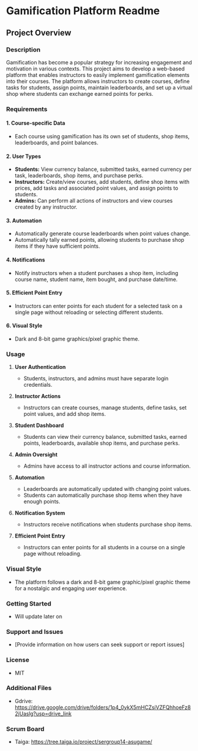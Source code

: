 # Gamification Platform Readme

## Project Overview

### Description

Gamification has become a popular strategy for increasing engagement and motivation in various contexts. This project aims to develop a web-based platform that enables instructors to easily implement gamification elements into their courses. The platform allows instructors to create courses, define tasks for students, assign points, maintain leaderboards, and set up a virtual shop where students can exchange earned points for perks.

### Requirements

#### 1. Course-specific Data
- Each course using gamification has its own set of students, shop items, leaderboards, and point balances.

#### 2. User Types
- **Students:** View currency balance, submitted tasks, earned currency per task, leaderboards, shop items, and purchase perks.
- **Instructors:** Create/view courses, add students, define shop items with prices, add tasks and associated point values, and assign points to students.
- **Admins:** Can perform all actions of instructors and view courses created by any instructor.

#### 3. Automation
- Automatically generate course leaderboards when point values change.
- Automatically tally earned points, allowing students to purchase shop items if they have sufficient points.

#### 4. Notifications
- Notify instructors when a student purchases a shop item, including course name, student name, item bought, and purchase date/time.

#### 5. Efficient Point Entry
- Instructors can enter points for each student for a selected task on a single page without reloading or selecting different students.

#### 6. Visual Style
- Dark and 8-bit game graphics/pixel graphic theme.

### Usage

1. **User Authentication**
   - Students, instructors, and admins must have separate login credentials.

2. **Instructor Actions**
   - Instructors can create courses, manage students, define tasks, set point values, and add shop items.

3. **Student Dashboard**
   - Students can view their currency balance, submitted tasks, earned points, leaderboards, available shop items, and purchase perks.

4. **Admin Oversight**
   - Admins have access to all instructor actions and course information.

5. **Automation**
   - Leaderboards are automatically updated with changing point values.
   - Students can automatically purchase shop items when they have enough points.

6. **Notification System**
   - Instructors receive notifications when students purchase shop items.

7. **Efficient Point Entry**
   - Instructors can enter points for all students in a course on a single page without reloading.

### Visual Style

- The platform follows a dark and 8-bit game graphic/pixel graphic theme for a nostalgic and engaging user experience.



### Getting Started

- Will update later on

### Support and Issues

- [Provide information on how users can seek support or report issues]

### License

- MIT

### Additional Files

- Gdrive: https://drive.google.com/drive/folders/1p4_0ykX5mHCZsiVZFQhhoeFz82jUaslg?usp=drive_link

### Scrum Board 

- Taiga: https://tree.taiga.io/project/sergroup14-asugame/

